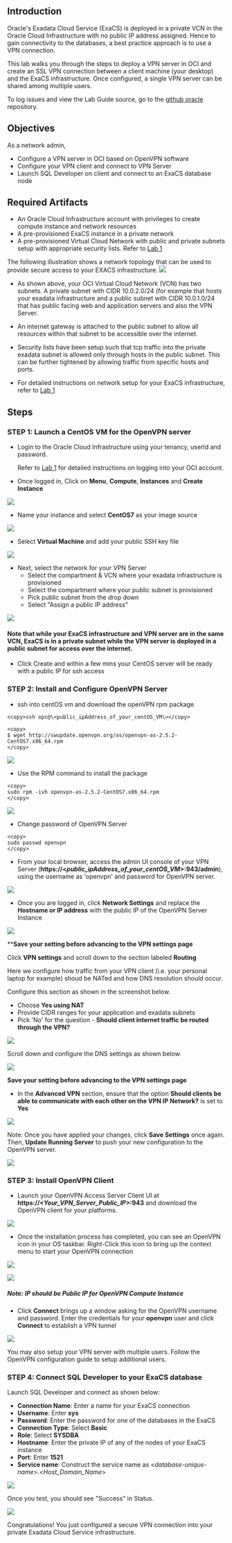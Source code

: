 ## Introduction

Oracle's Exadata Cloud Service (ExaCS) is deployed in a private VCN in the Oracle Cloud Infrastructure with no public IP address assigned. Hence to gain connectivity to the databases, a best practice approach is to use a VPN connection. 

This lab walks you through the steps to deploy a VPN server in OCI and create an SSL VPN connection between a client machine (your desktop) and the ExaCS infrastructure. Once configured, a single VPN server can be shared among multiple users.

To log issues and view the Lab Guide source, go to the [github oracle](https://github.com/oracle/learning-library/issues/new) repository.

## Objectives
As a network admin,

- Configure a VPN server in OCI based on OpenVPN software
- Configure your VPN client and connect to VPN Server
- Launch SQL Developer on client and connect to an ExaCS database node

## Required Artifacts

- An Oracle Cloud Infrastructure account with privileges to create compute instance and network resources
- A pre-provisioned ExaCS instance in a private network
- A pre-provisioned Virtual Cloud Network with public and private subnets setup with appropriate security lists. Refer to [Lab 1](?lab=lab-1-preparing-private-data-center-o)


The following illustration shows a network topology that can be used to provide secure access to your EXACS infrastructure.
![](./images/Infra/configure_vpn/highlevelSSL.png " ")

- As shown above, your OCI Virtual Cloud Network (VCN) has two subnets. A private subnet with CIDR 10.0.2.0/24 (for example that hosts your exadata infrastructure and a public subnet with CIDR 10.0.1.0/24 that has public facing web and application servers and also the VPN Server. 

- An internet gateway is attached to the public subnet to allow all resources within that subnet to be accessible over the internet.

- Security lists have been setup such that tcp traffic into the private exadata subnet is allowed only through hosts in the public subnet. This can be further tightened by allowing traffic from specific hosts and ports. 

- For detailed instructions on network setup for your ExaCS infrastructure, refer to [Lab 1](?lab=lab-1-preparing-private-data-center-o)


## Steps


### **STEP 1: Launch a CentOS VM for the OpenVPN server**

- Login to the Oracle Cloud Infrastructure using your tenancy, userId and password. 

    Refer to [Lab 1](?lab=lab-1-preparing-private-data-center-o) for detailed instructions on logging into your OCI account.

- Once logged in, Click on **Menu**, **Compute**, **Instances** and **Create Instance**

![](./images/Infra/configure_vpn/createCompute.png " ")




- Name your instance and select **CentOS7** as your image source 

![](./images/Infra/configure_vpn/ComputeImage.png " ")

- Select **Virtual Machine** and add your public SSH key file 

![](./images/Infra/configure_vpn/ComputeType.png " ")

-  Next, select the network for your VPN Server
    - Select the compartment & VCN where your exadata infrastructure is provisioned
    - Select the compartment where your public subnet is provisioned
    - Pick public subnet from the drop down
    - Select "Assign a public IP address"
 
    
![](./images/Infra/configure_vpn/ComputeNetwork.png " ")

#### Note that while your ExaCS infrastructure and VPN server are in the same VCN, ExaCS is in a private subnet while the VPN server is deployed in a public subnet for access over the internet. 




-  Click Create and within a few mins your CentOS server will be ready with a public IP for ssh access



### **STEP 2: Install and Configure OpenVPN Server**

-   ssh into centOS vm and download the openVPN rpm package

```
<copy>ssh opc@\<public_ipAddress_of_your_centOS_VM\></copy>
```

```
<copy>
$ wget http://swupdate.openvpn.org/as/openvpn-as-2.5.2-CentOS7.x86_64.rpm
</copy>
```
   
![](./images/Infra/configure_vpn/openvpn_configure.jpeg)

-   Use the RPM command to install the package

```
<copy>
sudo rpm -ivh openvpn-as-2.5.2-CentOS7.x86_64.rpm
</copy>
```

![](./images/Infra/configure_vpn/openvpn_url.jpeg)

-   Change password of OpenVPN Server

```
<copy>
sudo passwd openvpn
</copy>
```

-    From your local browser, access the admin UI console of your VPN Server (**https://<*public_ipAddress_of_your_centOS_VM*>:943/admin**), using the username as 'openvpn' and password for OpenVPN server.
 

![](./images/Infra/configure_vpn/openvpn_login.png " ")

-   Once you are logged in, click **Network Settings** and replace the **Hostname or IP address** with the public IP of the OpenVPN Server Instance

![](./images/Infra/configure_vpn/openvpn_network.png " ")

****Save your setting before advancing to the VPN settings page**

Click **VPN settings** and scroll down to the section labeled **Routing**

Here we configure how traffic from your VPN client (i.e. your personal laptop for example) shoud be NATed and how DNS resolution should occur.

Configure this section as shown in the screenshot below. 
- Choose **Yes using NAT**
- Provide CIDR ranges for your application and exadata subnets
- Pick 'No' for the question - **Should client internet traffic be routed through the VPN?**

![](./images/Infra/configure_vpn/vpn_NAT.png " ")

Scroll down and configure the DNS settings as shown below.

![](./images/Infra/configure_vpn/vpn_routing2.png " ")

**Save your setting before advancing to the VPN settings page**

- In the **Advanced VPN** section, ensure that the option **Should clients be able to communicate with each other on the VPN IP Network?** is set to **Yes**

![](./images/Infra/configure_vpn/openvpn_advancedVPN.png " ")


Note: Once you have applied your changes, click **Save Settings** once again. Then, **Update Running Server** to push your new configuration to the OpenVPN server.

![](./images/Infra/configure_vpn/vpn_routing3.png " ")


### **STEP 3: Install OpenVPN Client**

- Launch your OpenVPN Access Server Client UI at **https://*<Your_VPN_Server_Public_IP>*:943** and download the OpenVPN client for your platforms.
    
![](./images/Infra/configure_vpn/openvpn_client.png " ")

    

- Once the installation process has completed, you can see an OpenVPN icon in your OS taskbar. Right-Click this icon to bring up the context menu to start your OpenVPN connection

![](./images/Infra/configure_vpn/openvpn_conn.png " ")

![](./images/Infra/configure_vpn/openvpn_client_conn.png " ")
    
##### Note: IP should be Public IP for OpenVPN Compute Instance

- Click **Connect** brings up a window asking for the OpenVPN username and password. Enter the credentials for your **openvpn** user and click **Connect** to establish a VPN tunnel

![](./images/Infra/configure_vpn/openvpn_clientwindow.png " ")

You may also setup your VPN server with multiple users. Follow the OpenVPN configuration guide to setup additional users.

### **STEP 4: Connect SQL Developer to your ExaCS database**


Launch SQL Developer and connect as shown below:
- **Connection Name**: Enter a name for your ExaCS connection
- **Username**: Enter **sys**
- **Password**: Enter the password for one of the databases in the ExaCS
- **Connection Type**: Select **Basic**
- **Role**: Select **SYSDBA**
- **Hostname**: Enter the private IP of any of the nodes of your ExaCS instance
- **Port**: Enter **1521**
- **Service name**: Construct the service name as <*database-unique-name*>*.*<*Host_Domain_Name*>


![](./images/Infra/configure_vpn/exa_conn.png " ")


Once you test, you should see "Success" in Status.

![](./images/Infra/configure_vpn/sqldev_success.png " ")

Congratulations! You just configured a secure VPN connection into your private Exadata Cloud Service infrastructure.

